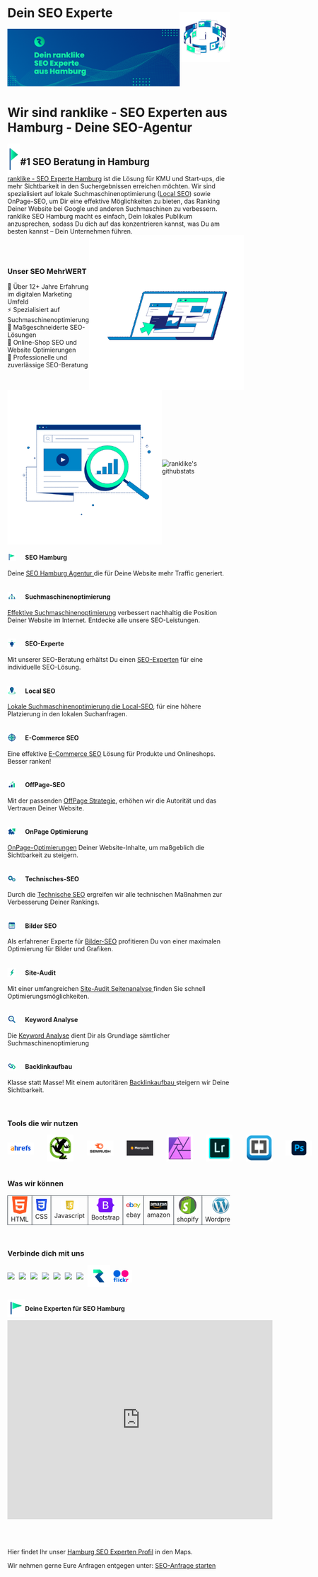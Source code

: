 <div style=" display: flex;align-items: center;justify-content: space-between;">
        <div>
            <h1>Dein SEO Experte</h1>
            <img src="./Icons/Dein%20ranklike%20SEO%20Experte%20aus%20Hamburg.png"
                alt="Dein ranklike SEO Experte aus Hamburg">
        </div>
        <p align="right"><img src="./Icons/ranklike-Online-Marketing-SEO.gif" alt="ranklike-Online-Marketing-SEO" width=300px></p>
</div>



<h1>Wir sind ranklike - SEO Experten aus Hamburg - Deine SEO-Agentur</h1>
<div style="display:flex"><img src="./Icons/ranklike-seo-hamburg.png" width=29px><h2>#1 SEO Beratung in Hamburg</h2></div>
<a href="https://ranklike.de/">ranklike - SEO Experte Hamburg</a> ist die Lösung für KMU und Start-ups, die mehr Sichtbarkeit in den Suchergebnissen erreichen möchten. Wir sind spezialisiert auf lokale Suchmaschinenoptimierung (<a href="https://ranklike.de/local-seo/ ">Local SEO</a>) sowie OnPage-SEO, um Dir eine effektive Möglichkeiten zu bieten, das Ranking Deiner Website bei Google und anderen Suchmaschinen zu verbessern. ranklike SEO Hamburg macht es einfach, Dein lokales Publikum anzusprechen, sodass Du dich auf das konzentrieren kannst, was Du am besten kannst – Dein Unternehmen führen.

<div style=" display: flex; align-items: center; justify-content: space-between;">
       <div>
        <h3>Unser SEO MehrWERT</h3>
        🚀 Über 12+ Jahre Erfahrung im digitalen Marketing Umfeld <br>
        ⚡️ Spezialisiert auf Suchmaschinenoptimierung <br>
        🎯 Maßgeschneiderte SEO-Lösungen <br>
        🔎 Online-Shop SEO und Website Optimierungen <br>
        📌 Professionelle und zuverlässige SEO-Beratung
       </div>
        <img src="./Icons/ranklike-SEO-Experte-Hamburg-Marketing.gif" width=350px>
</div>

<div style=" display: flex;align-items: center; justify-content:space-between">
        <img src="./Icons/ranklike-Suchmaschinenoptimierung-Hamburg.gif " width=350px>
        <img src="https://github-readme-stats.vercel.app/api?username=ranklike&hide=issues&show_icons=true&color=#00FDB0=en&layout=compact"
            alt="ranklike's githubstats" width=450px />
</div>


<div style=" display: flex;align-items: center;">
        <img src="./Icons/ranklike-seo-hamburg.png" width=20px style="margin-right:20px">
        <h4>SEO Hamburg</h4>
</div>
Deine <a href="https://ranklike.de/">SEO Hamburg Agentur </a>die für Deine Website mehr Traffic generiert.<br><br>


<div style=" display: flex;align-items: center;">
        <img src="./Icons/ranklike-suchmaschinenoptimierung.png" width=20px style="margin-right:20px">
        <h4>Suchmaschinenoptimierung</h4>
</div>
    <a href="https://ranklike.de/local-seo/ ">Effektive Suchmaschinenoptimierung</a> verbessert nachhaltig die Position
    Deiner Website im Internet. Entdecke alle unsere SEO-Leistungen.<br><br>



<div style=" display: flex;align-items: center;">
        <img src="./Icons/ranklike-seo-experte.png" width=20px style="margin-right:20px">
        <h4>SEO-Experte</h4>
</div>
    Mit unserer SEO-Beratung erhältst Du einen <a href="https://ranklike.de/seo-experte/">SEO-Experten</a> für eine
    individuelle SEO-Lösung.<br><br>



<div style=" display: flex;align-items: center;">
        <img src="./Icons/ranklike-local-seo.png" width=20px style="margin-right:20px">
        <h4>Local SEO</h4>
</div>
    <a href="https://ranklike.de/local-seo/">Lokale Suchmaschinenoptimierung die Local-SEO</a>, für eine höhere
    Platzierung in den lokalen Suchanfragen.<br><br>


<div style=" display: flex;align-items: center;">
        <img src="./Icons/ranklike-e-commerce-seo.png" width=20px style="margin-right:20px">
        <h4>E-Commerce SEO</h4>
</div>
    Eine effektive <a href="https://ranklike.de/e-commerce-seo/">E-Commerce SEO</a> Lösung für Produkte und Onlineshops.
    Besser ranken!<br><br>


<div style=" display: flex;align-items: center;">
        <img src="./Icons/ranklike-offpage-seo.png" width=20px style="margin-right:20px">
        <h4>OffPage-SEO</h4>
</div>
    Mit der passenden <a href="https://ranklike.de/offpage-seo/">OffPage Strategie</a>, erhöhen wir die Autorität und
    das Vertrauen Deiner Website.<br><br>


<div style=" display: flex;align-items: center;">
        <img src="./Icons/ranklike-onpage-seo.png" width=20px style="margin-right:20px">
        <h4>OnPage Optimierung</h4>
</div>
    <a href="https://ranklike.de/onpage-seo/">OnPage-Optimierungen</a> Deiner Website-Inhalte, um maßgeblich die
    Sichtbarkeit zu steigern.<br><br>

<div style=" display: flex;align-items: center;">
        <img src="./Icons/ranklike-technisches-seo.png" width=20px style="margin-right:20px">
        <h4>Technisches-SEO</h4>
</div>
    Durch die <a href="https://ranklike.de/technisches-seo/">Technische SEO</a> ergreifen wir alle technischen Maßnahmen
    zur Verbesserung Deiner Rankings.<br><br>


<div style=" display: flex;align-items: center;">
        <img src="./Icons/ranklike-bilder-seo.png" width=20px style="margin-right:20px">
        <h4>Bilder SEO</h4>
</div>
    Als erfahrener Experte für <a href="https://ranklike.de/bilder-seo/">Bilder-SEO</a> profitieren Du von einer
    maximalen Optimierung für Bilder und Grafiken.<br><br>


<div style=" display: flex;align-items: center;">
        <img src="./Icons/ranklike-site-audit.png" width=20px style="margin-right:20px">
        <h4>Site-Audit</h4>
</div>
    Mit einer umfangreichen <a href="https://ranklike.de/site-audit/">Site-Audit Seitenanalyse </a>finden Sie schnell
    Optimierungsmöglichkeiten.<br><br>

<div style=" display: flex;align-items: center;">
        <img src="./Icons/ranklike-keyword-analyse.png" width=20px style="margin-right:20px">
        <h4>Keyword Analyse</h4>
</div>
    Die <a href="https://ranklike.de/keyword-analyse/">Keyword Analyse</a> dient Dir als Grundlage
    sämtlicher Suchmaschinenoptimierung<br><br>

<div style=" display: flex;align-items: center;">
        <img src="./Icons/ranklike-backlinks.png" width=20px style="margin-right:20px">
        <h4>Backlinkaufbau</h4>
</div>
    Klasse statt Masse! Mit einem autoritären <a href="https://ranklike.de/backlinkaufbau/">Backlinkaufbau </a>steigern
    wir Deine Sichtbarkeit.<br><br>

<br>

<h3>Tools die wir nutzen</h3>
<div style="display: flex;align-items: center;">
        <img src="./Icons/Ahrefs.png" alt="Ahrefs" width="60px" style="margin-right:30px">
        <img src="./Icons/screaming.png" alt="screaming" width="60px" style="margin-right:30px">
        <img src="./Icons/semrush.png" alt="semrush" width="60px" style="margin-right:30px">
        <img src="./Icons/mangools-logo.svg" alt="" width="60px" style="margin-right:30px">
        <img src="./Icons/Affinity.png" alt="Affinity" width="60px" style="margin-right:30px">
        <img src="./Icons/lightroom.png" alt="lightroom" width="60px" style="margin-right:30px">
        <img src="./Icons/Brackets.png" alt="Brackets" width="60px" style="margin-right:30px">
        <img src="./Icons/Photoshop.png" alt="Photoshop" width="60px" style="margin-right:30px">
</div>

<br>

<h3>Was wir können</h3>
<table>
        <tr>
            <td align="center" width="96" style="border:1px solid #3A424A">
                <a>
                    <img src="./Icons/html.png" width="40" />
                </a>
                <br>HTML
            </td>
            <td align="center" width="96" style="border:1px solid #3A424A">
                <a>
                    <img src="./Icons/CSS.png" width="40" />
                </a>
                <br>CSS
            </td>
            <td align="center" width="96" style="border:1px solid #3A424A">
                <a>
                    <img src="./Icons/javascript.png" width="40" />
                </a>
                <br>Javascript
            </td>
            <td align="center" width="96" style="border:1px solid #3A424A">
                <a>
                    <img src="./Icons/Bootstrap.png" width="40" />
                </a>
                <br>Bootstrap
            </td>
            <td align="center" width="96" style="border:1px solid #3A424A">
                <a>
                    <img src="./Icons/ebay.png" width="40" />
                </a>
                <br>ebay
            </td>
            <td align="center" width="96" style="border:1px solid #3A424A">
                <a>
                    <img src="./Icons/amazon.png" width="40" />
                </a>
                <br>amazon
            </td>
            <td align="center" width="96" style="border:1px solid #3A424A">
                <a>
                    <img src="./Icons/shopify.png" width="40" />
                </a>
                <br>shopify
            </td>
            <td align="center" width="96" style="border:1px solid #3A424A">
                <a>
                    <img src="./Icons/Wordpress.png" width="40" />
                </a>
                <br>Wordpress
            </td>
            <td align="center" width="96" style="border:1px solid #3A424A">
                <a>
                    <img src="./Icons/woocommerce.png" width="40" />
                </a>
                <br>woocommerce
            </td>
            <td align="center" width="96" style="border:1px solid #3A424A">
                <a>
                    <img src="./Icons/Prestashop.png" width="40" />
                </a>
                <br>Prestashop
            </td>
            <td align="center" width="96" style="border:1px solid #3A424A">
                <a>
                    <img src="./Icons/xt-commerce.png" width="40" />
                </a>
                <br>xt-commerce
            </td>
            </td>
            <td align="center" width="96" style="border:1px solid #3A424A">
                <a>
                    <img src="./Icons/wix.png" width="40" />
                </a>
                <br>wix
            </td>
            </td>
            <td align="center" width="96" style="border:1px solid #3A424A">
                <a>
                    <img src="./Icons/shopware.webp" width="40" />
                </a>
                <br>shopware
            </td>
            </td>
            <td align="center" width="96" style="border:1px solid #3A424A">
                <a>
                    <img src="./Icons/gcloud.png" width="40" />
                </a>
                <br>G-cloud
            </td>
            <td align="center" width="96" style="border:1px solid #3A424A">
                <a>
                    <img src="./Icons/aws.png" width="40" />
                </a>
                <br>aws
            </td>
            <td align="center" width="96" style="border:1px solid #3A424A">
                <a>
                    <img src="./Icons/azure.png" width="40" />
                </a>
                <br>azure
            </td>
        </tr>
</table>

<br>

<h3>Verbinde dich mit uns</h3>
<div style="display: flex;align-items: center;">
 <a href="https://twitter.com/ranklike"><img
            src="https://img.shields.io/badge/Twitter-%231877F2.svg?style=for-the-badge&logo=Twitter&logoColor=white" style="margin-right: 10px"></a>
        <a href="https://www.facebook.com/ranklikeSEO"><img
            src="https://img.shields.io/badge/Facebook-%231877F2.svg?style=for-the-badge&logo=Facebook&logoColor=white" style="margin-right: 10px"></a>
        <a href="https://www.instagram.com/rank.like/"><img
            src="https://img.shields.io/badge/Instagram-%23E4405F.svg?style=for-the-badge&logo=Instagram&logoColor=white"  style="margin-right: 10px"></a>
        <a href="https://www.pinterest.de/ranklike/"><img
            src="https://img.shields.io/badge/Pinterest-%23E60023.svg?style=for-the-badge&logo=Pinterest&logoColor=white"  style="margin-right: 10px"></a>
        <a href="https://www.tumblr.com/blog/ranklike"><img src="https://img.shields.io/badge/Tumblr-%2336465D.svg?style=for-the-badge&logo=Tumblr&logoColor=white"  style="margin-right: 10px"></a>
        <a href="https://www.linkedin.com/company/ranklike-seo/"><img
            src="https://img.shields.io/badge/linkedin-%230077B5.svg?style=for-the-badge&logo=linkedin&logoColor=white)"  style="margin-right: 10px"></a>
        <a href="https://www.xing.com/pages/ranklike-seo"><img src="https://img.shields.io/badge/xing-%23006567.svg?style=for-the-badge&logo=xing&logoColor=white"  style="margin-right: 10px"></a>
        <a href="https://ranklike-seo-hamburg.business.site/ "><img src="./Icons/ranklike-seo-logo.png" width=50></a>
        <a href="https://www.flickr.com/people/ranklike/ "><img src="./Icons/Flickr.png" width=50></a>
 </div>

<br>

<div>
  <div  style="display: flex;align-items: center;margin-right: 10px">
        <img src="./Icons/ranklike-seo-hamburg.png" width="40"><h4>Deine Experten für SEO Hamburg</h4>
</div>
        <iframe
                src="https://www.google.com/maps/embed?pb=!1m18!1m12!1m3!1d2368.8584170695062!2d10.039489!3d53.578143399999995!2m3!1f0!2f0!3f0!3m2!1i1024!2i768!4f13.1!3m3!1m2!1s0x0%3A0xfde4ac845b7be47e!2sranklike%20-%20Online%20Marketing%20SEO!5e0!3m2!1sde!2spt!4v1662304099388!5m2!1sde!2spt"
                width="600" height="450" style="border:0;" allowfullscreen="" loading="lazy"
                referrerpolicy="no-referrer-when-downgrade">ranklike - Online Marketing SEO Hamburg, Hamburger Straße
                180,
                22083 Hamburg</iframe>
</div>

<br><br>

Hier findet Ihr unser <a href="https://goo.gl/maps/gxpX35xVxXkvHy9j8">Hamburg SEO Experten Profil</a> in den Maps.

Wir nehmen gerne Eure Anfragen entgegen unter: <a href="https://ranklike.de/kontakt/">SEO-Anfrage starten</a>
